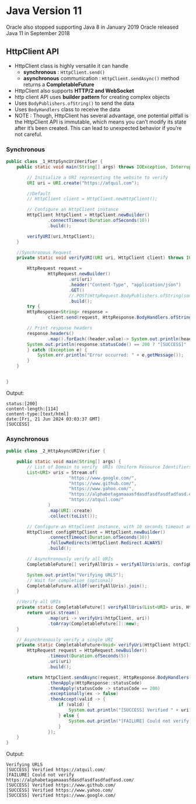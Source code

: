 # Java Version 11
Oracle also stopped supporting Java 8 in January 2019
Oracle released Java 11 in September 2018


## HttpClient API

- HttpClient class is highly versatile it can handle 
  - **synchronous** : `HttpClient.send()`
  - **asynchronous** communication : `HttpClient.sendAsync()` method returns a **CompletableFuture**
- HttpClient also supports **HTTP/2 and WebSocket**
- http client API uses **builder pattern** for creating complex objects
- Uses `BodyPublishers.ofString()` to send the data
- Uses `BodyHandlers` class to receive the data
- NOTE : Though, HttpClient has several advantage, one potential pitfall is the HttpClient API is immutable, which means you can’t modify its state after it’s been created. This can lead to unexpected behavior if you’re not careful.

### Synchronous 
```java
public class _1_HttpSyncUriVerifier {
    public static void main(String[] args) throws IOException, InterruptedException {

        // Initialize a URI representing the website to verify
        URI uri = URI.create("https://atquil.com");

        //Default
        // HttpClient client = HttpClient.newHttpClient();

        // Configure an HttpClient instance
        HttpClient httpClient = HttpClient.newBuilder()
                .connectTimeout(Duration.ofSeconds(10))
                .build();

        verifyURI(uri,httpClient);
    }

    //Synchronous Request
    private static void verifyURI(URI uri, HttpClient client) throws IOException, InterruptedException {

        HttpRequest request =
                HttpRequest.newBuilder()
                        .uri(uri)
                        .header("Content-Type", "application/json")
                        .GET()
                        //.POST(HttpRequest.BodyPublishers.ofString(someData))
                        .build();
        try {
        HttpResponse<String> response =
                client.send(request, HttpResponse.BodyHandlers.ofString());

        // Print response headers
        response.headers()
                .map().forEach((header,value)-> System.out.println(header+":"+value));
        System.out.println(response.statusCode() == 200 ? "[SUCCESS]" : "[FAILURE]");
        } catch (Exception e) {
            System.err.println("Error occurred: " + e.getMessage());
        }
    }


}

```

Output:

```
status:[200]
content-length:[114]
content-type:[text/html]
date:[Fri, 21 Jun 2024 03:03:37 GMT]
[SUCCESS]
```

### Asynchronous

```java
public class _2_HttpAsyncURIVerifier {

    public static void main(String[] args) {
        // List of Domain to verify  URIs (Uniform Resource Identifiers)
        List<URI> uris = Stream.of(
                        "https://www.google.com/",
                        "https://www.github.com/",
                        "https://www.yahoo.com/",
                        "https://alphabetagamaaasfdasdfasdfasdfadfasd.com/",
                        "https://atquil.com/"
                )
                .map(URI::create)
                .collect(toList());

        // Configure an HttpClient instance, with 10 seconds timeout and follows redirects
        HttpClient configHttpClient = HttpClient.newBuilder()
                .connectTimeout(Duration.ofSeconds(10))
                .followRedirects(HttpClient.Redirect.ALWAYS)
                .build();

        // Asynchronously verify all URIs
        CompletableFuture[] verifyAllUris = verifyAllUris(uris, configHttpClient);

        System.out.println("Verifying URLS");
        // Wait for completion (optional)
        CompletableFuture.allOf(verifyAllUris).join();
    }

    //Verify all URIs
    private static CompletableFuture[] verifyAllUris(List<URI> uris, HttpClient httpClient) {
        return uris.stream()
                .map(uri -> verifyUri(httpClient, uri))
                .toArray(CompletableFuture[]::new);
    }

    // Asynchronously verify a single URI
    private static CompletableFuture<Void> verifyUri(HttpClient httpClient, URI uri) {
        HttpRequest request = HttpRequest.newBuilder()
                .timeout(Duration.ofSeconds(5))
                .uri(uri)
                .build();

        return httpClient.sendAsync(request, HttpResponse.BodyHandlers.ofString())
                .thenApply(HttpResponse::statusCode)
                .thenApply(statusCode -> statusCode == 200)
                .exceptionally(ex -> false)
                .thenAccept(valid -> {
                    if (valid) {
                        System.out.println("[SUCCESS] Verified " + uri);
                    } else {
                        System.out.println("[FAILURE] Could not verify " + uri);
                    }
                });
    }
}
```

Output:
```
Verifying URLS
[SUCCESS] Verified https://atquil.com/
[FAILURE] Could not verify https://alphabetagamaaasfdasdfasdfasdfadfasd.com/
[SUCCESS] Verified https://www.github.com/
[SUCCESS] Verified https://www.yahoo.com/
[SUCCESS] Verified https://www.google.com/
```
